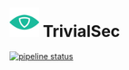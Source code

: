 # <img src="/assets/icon-512x512.png"  width="52" height="52"> TrivialSec

[![pipeline status](http://gitlab.langton.cloud/trivialsec/appserver/badges/master/pipeline.svg)](http://gitlab.langton.cloud/trivialsec/appserver/commits/master)
